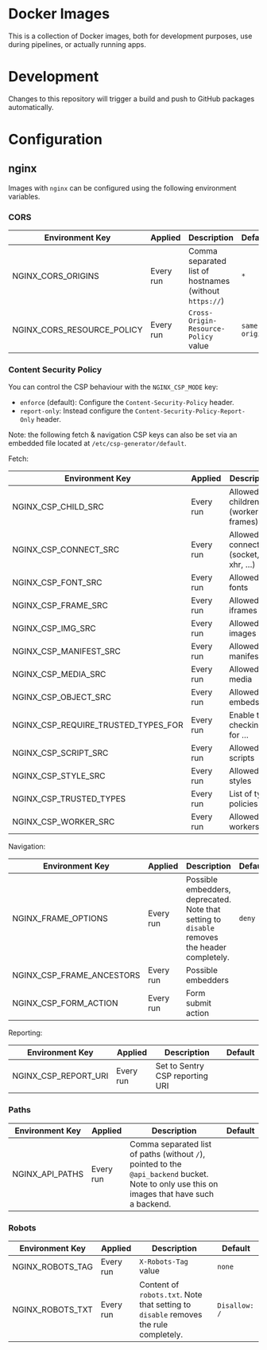 # Docker Images

This is a collection of Docker images, both for development purposes, use during pipelines, or actually running apps.

# Development

Changes to this repository will trigger a build and push to GitHub packages automatically.

# Configuration

## nginx

Images with `nginx` can be configured using the following environment variables.

### CORS

| Environment Key | Applied | Description | Default |
|-----------------|---------|-------------|---------|
| NGINX_CORS_ORIGINS | Every run | Comma separated list of hostnames (without `https://`) | `*` |
| NGINX_CORS_RESOURCE_POLICY | Every run | `Cross-Origin-Resource-Policy` value | `same-origin` |

### Content Security Policy

You can control the CSP behaviour with the `NGINX_CSP_MODE` key:
- `enforce` (default): Configure the `Content-Security-Policy` header.
- `report-only`: Instead configure the `Content-Security-Policy-Report-Only` header.

Note: the following fetch & navigation CSP keys can also be set via an embedded file located at `/etc/csp-generator/default`.

Fetch:

| Environment Key | Applied | Description | Default |
|-----------------|---------|-------------|---------|
| NGINX_CSP_CHILD_SRC | Every run | Allowed children (workers, frames) | |
| NGINX_CSP_CONNECT_SRC | Every run | Allowed connections (socket, xhr, …) | |
| NGINX_CSP_FONT_SRC | Every run | Allowed fonts | |
| NGINX_CSP_FRAME_SRC | Every run | Allowed iframes | |
| NGINX_CSP_IMG_SRC | Every run | Allowed images | |
| NGINX_CSP_MANIFEST_SRC | Every run | Allowed manifests | |
| NGINX_CSP_MEDIA_SRC | Every run | Allowed media | |
| NGINX_CSP_OBJECT_SRC | Every run | Allowed embeds | |
| NGINX_CSP_REQUIRE_TRUSTED_TYPES_FOR| Every run | Enable type checking for … | |
| NGINX_CSP_SCRIPT_SRC | Every run | Allowed scripts | |
| NGINX_CSP_STYLE_SRC | Every run | Allowed styles | |
| NGINX_CSP_TRUSTED_TYPES | Every run | List of type policies | |
| NGINX_CSP_WORKER_SRC | Every run | Allowed workers | |

Navigation:

| Environment Key | Applied | Description | Default |
|-----------------|---------|-------------|---------|
| NGINX_FRAME_OPTIONS | Every run | Possible embedders, deprecated. Note that setting to `disable` removes the header completely. | `deny` |
| NGINX_CSP_FRAME_ANCESTORS | Every run | Possible embedders | |
| NGINX_CSP_FORM_ACTION | Every run | Form submit action | |

Reporting:

| Environment Key | Applied | Description | Default |
|-----------------|---------|-------------|---------|
| NGINX_CSP_REPORT_URI | Every run | Set to Sentry CSP reporting URI | |

### Paths

| Environment Key | Applied | Description | Default |
|-----------------|---------|-------------|---------|
| NGINX_API_PATHS | Every run | Comma separated list of paths (without `/`), pointed to the `@api_backend` bucket. Note to only use this on images that have such a backend. | |

### Robots

| Environment Key | Applied | Description | Default |
|-----------------|---------|-------------|---------|
| NGINX_ROBOTS_TAG | Every run | `X-Robots-Tag` value | `none` |
| NGINX_ROBOTS_TXT | Every run | Content of `robots.txt`. Note that setting to `disable` removes the rule completely. | `Disallow: /` |
